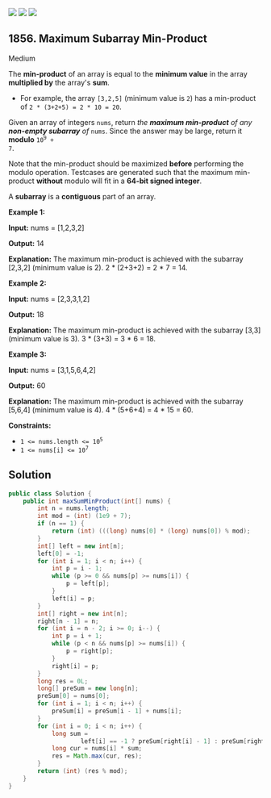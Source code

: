 [![](https://img.shields.io/github/stars/javadev/LeetCode-in-Java?label=Stars&style=flat-square)](https://github.com/javadev/LeetCode-in-Java)
[![](https://img.shields.io/github/forks/javadev/LeetCode-in-Java?label=Fork%20me%20on%20GitHub%20&style=flat-square)](https://github.com/javadev/LeetCode-in-Java/fork)
[![](https://img.shields.io/badge/-LeetCode%20in%20Kotlin-blue?style=flat-square)](https://github.com/javadev/LeetCode-in-Kotlin)

## 1856\. Maximum Subarray Min-Product

Medium

The **min-product** of an array is equal to the **minimum value** in the array **multiplied by** the array's **sum**.

*   For example, the array `[3,2,5]` (minimum value is `2`) has a min-product of `2 * (3+2+5) = 2 * 10 = 20`.

Given an array of integers `nums`, return _the **maximum min-product** of any **non-empty subarray** of_ `nums`. Since the answer may be large, return it **modulo** <code>10<sup>9</sup> + 7</code>.

Note that the min-product should be maximized **before** performing the modulo operation. Testcases are generated such that the maximum min-product **without** modulo will fit in a **64-bit signed integer**.

A **subarray** is a **contiguous** part of an array.

**Example 1:**

**Input:** nums = [1,2,3,2]

**Output:** 14

**Explanation:** The maximum min-product is achieved with the subarray [2,3,2] (minimum value is 2). 2 \* (2+3+2) = 2 \* 7 = 14.

**Example 2:**

**Input:** nums = [2,3,3,1,2]

**Output:** 18

**Explanation:** The maximum min-product is achieved with the subarray [3,3] (minimum value is 3). 3 \* (3+3) = 3 \* 6 = 18.

**Example 3:**

**Input:** nums = [3,1,5,6,4,2]

**Output:** 60

**Explanation:** The maximum min-product is achieved with the subarray [5,6,4] (minimum value is 4). 4 \* (5+6+4) = 4 \* 15 = 60.

**Constraints:**

*   <code>1 <= nums.length <= 10<sup>5</sup></code>
*   <code>1 <= nums[i] <= 10<sup>7</sup></code>

## Solution

```java
public class Solution {
    public int maxSumMinProduct(int[] nums) {
        int n = nums.length;
        int mod = (int) (1e9 + 7);
        if (n == 1) {
            return (int) (((long) nums[0] * (long) nums[0]) % mod);
        }
        int[] left = new int[n];
        left[0] = -1;
        for (int i = 1; i < n; i++) {
            int p = i - 1;
            while (p >= 0 && nums[p] >= nums[i]) {
                p = left[p];
            }
            left[i] = p;
        }
        int[] right = new int[n];
        right[n - 1] = n;
        for (int i = n - 2; i >= 0; i--) {
            int p = i + 1;
            while (p < n && nums[p] >= nums[i]) {
                p = right[p];
            }
            right[i] = p;
        }
        long res = 0L;
        long[] preSum = new long[n];
        preSum[0] = nums[0];
        for (int i = 1; i < n; i++) {
            preSum[i] = preSum[i - 1] + nums[i];
        }
        for (int i = 0; i < n; i++) {
            long sum =
                    left[i] == -1 ? preSum[right[i] - 1] : preSum[right[i] - 1] - preSum[left[i]];
            long cur = nums[i] * sum;
            res = Math.max(cur, res);
        }
        return (int) (res % mod);
    }
}
```
